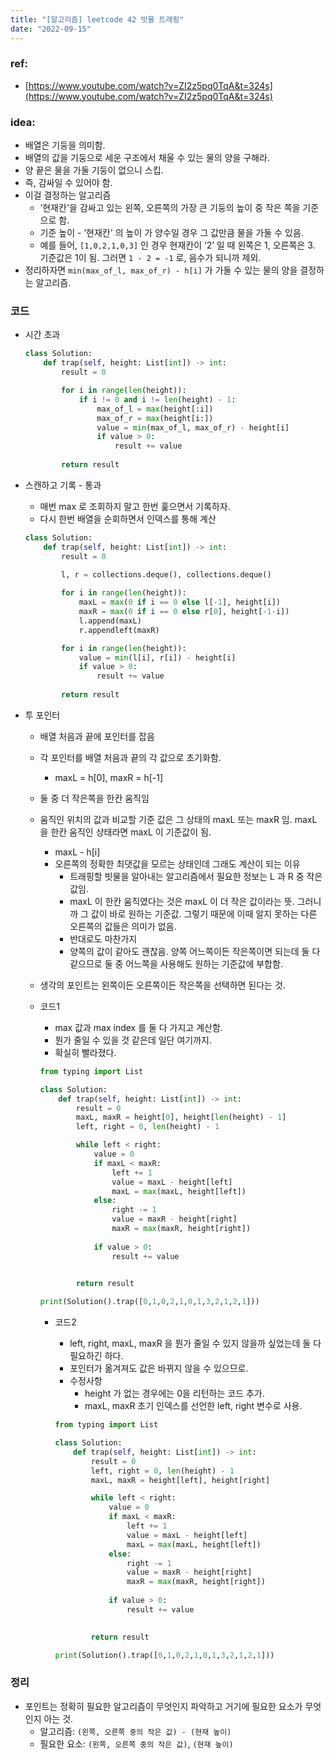 ```yaml
---
title: "[알고리즘] leetcode 42 빗물 트래핑"
date: "2022-09-15"
---
```


### ref:

- [https://www.youtube.com/watch?v=ZI2z5pq0TqA&t=324s](https://www.youtube.com/watch?v=ZI2z5pq0TqA&t=324s)

### idea:

- 배열은 기둥을 의미함.
- 배열의 값을 기둥으로 세운 구조에서 채울 수 있는 물의 양을 구해라.
- 양 끝은 물을 가둘 기둥이 없으니 스킵.
- 즉, 감싸일 수 있어야 함.
- 이걸 결정하는 알고리즘
    - ‘현재칸'을 감싸고 있는 왼쪽, 오른쪽의 가장 큰 기둥의 높이 중 작은 쪽을 기준으로 함.
    - 기준 높이 - ‘현재칸' 의 높이 가 양수일 경우 그 값만큼 물을 가둘 수 있음.
    - 예를 들어, `[1,0,2,1,0,3]` 인 경우 현재칸이 ‘2’ 일 때 왼쪽은 1, 오른쪽은 3. 기준값은 1이 됨. 그러면 `1 - 2 = -1` 로, 음수가 되니까 제외.
- 정리하자면 `min(max_of_l, max_of_r) - h[i]` 가 가둘 수 있는 물의 양을 결정하는 알고리즘.

### 코드

- 시간 초과
    
    ```python
    class Solution:
        def trap(self, height: List[int]) -> int:
            result = 0
    
            for i in range(len(height)):
                if i != 0 and i != len(height) - 1:
                    max_of_l = max(height[:i])
                    max_of_r = max(height[i:])
                    value = min(max_of_l, max_of_r) - height[i]
                    if value > 0:
                        result += value
                
            return result
    ```
    
- 스캔하고 기록 - 통과
    - 매번 max 로 조회하지 말고 한번 훑으면서 기록하자.
    - 다시 한번 배열을 순회하면서 인덱스를 통해 계산
    
    ```python
    class Solution:
        def trap(self, height: List[int]) -> int:
            result = 0
            
            l, r = collections.deque(), collections.deque()
    
            for i in range(len(height)):
                maxL = max(0 if i == 0 else l[-1], height[i])
                maxR = max(0 if i == 0 else r[0], height[-1-i])
                l.append(maxL)
                r.appendleft(maxR)
    
            for i in range(len(height)):
                value = min(l[i], r[i]) - height[i]
                if value > 0:
                    result += value
                
            return result
    ```
    

- 투 포인터
    - 배열 처음과 끝에 포인터를 잡음
    - 각 포인터를 배열 처음과 끝의 각 값으로 초기화함.
        - maxL = h[0], maxR = h[-1]
    - 둘 중 더 작은쪽을 한칸 움직임
    - 움직인 위치의 값과 비교할 기준 값은 그 상태의 maxL 또는 maxR 임. maxL 을 한칸 움직인 상태라면 maxL 이 기준값이 됨.
        - maxL - h[i]
        - 오른쪽의 정확한 최댓값을 모르는 상태인데 그래도 계산이 되는 이유
            - 트래핑할 빗물을 알아내는 알고리즘에서 필요한 정보는 L 과 R 중 작은 값임.
            - maxL 이 한칸 움직였다는 것은 maxL 이 더 작은 값이라는 뜻. 그러니까 그 값이 바로 원하는 기준값. 그렇기 때문에 이때 알지 못하는 다른 오른쪽의 값들은 의미가 없음.
            - 반대로도 마찬가지
            - 양쪽의 값이 같아도 괜찮음. 양쪽 어느쪽이든 작은쪽이면 되는데 둘 다 같으므로 둘 중 어느쪽을 사용해도 원하는 기준값에 부합함.
    - 생각의 포인트는 왼쪽이든 오른쪽이든 작은쪽을 선택하면 된다는 것.
    
    - 코드1
        - max 값과 max index 를 둘 다 가지고 계산함.
        - 뭔가 줄일 수 있을 것 같은데 일단 여기까지.
        - 확실히 빨라졌다.
        
        ```python
        from typing import List
        
        class Solution:
            def trap(self, height: List[int]) -> int:
                result = 0
                maxL, maxR = height[0], height[len(height) - 1]
                left, right = 0, len(height) - 1
        
                while left < right:
                    value = 0
                    if maxL < maxR:
                        left += 1
                        value = maxL - height[left]
                        maxL = max(maxL, height[left])
                    else:
                        right -= 1
                        value = maxR - height[right]
                        maxR = max(maxR, height[right])
                    
                    if value > 0:
                        result += value
        
                    
                return result
        
        print(Solution().trap([0,1,0,2,1,0,1,3,2,1,2,1]))
        ```
        
        - 코드2
            - left, right, maxL, maxR 을 뭔가 줄일 수 있지 않을까 싶었는데 둘 다 필요하긴 하다.
            - 포인터가 옮겨져도 값은 바뀌지 않을 수 있으므로.
            - 수정사항
                - height 가 없는 경우에는 0을 리턴하는 코드 추가.
                - maxL, maxR 초기 인덱스를 선언한 left, right 변수로 사용.
            
            ```python
            from typing import List
            
            class Solution:
                def trap(self, height: List[int]) -> int:
                    result = 0
                    left, right = 0, len(height) - 1
                    maxL, maxR = height[left], height[right]
            
                    while left < right:
                        value = 0
                        if maxL < maxR:
                            left += 1
                            value = maxL - height[left]
                            maxL = max(maxL, height[left])
                        else:
                            right -= 1
                            value = maxR - height[right]
                            maxR = max(maxR, height[right])
                        
                        if value > 0:
                            result += value
            
                        
                    return result
            
            print(Solution().trap([0,1,0,2,1,0,1,3,2,1,2,1]))
            ```
            
    

### 정리

- 포인트는 정확히 필요한 알고리즘이 무엇인지 파악하고 거기에 필요한 요소가 무엇인지 아는 것.
    - 알고리즘: `(왼쪽, 오른쪽 중의 작은 값) - (현재 높이)`
    - 필요한 요소: `(왼쪽, 오른쪽 중의 작은 값)`, `(현재 높이)`
